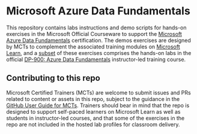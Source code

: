 # Microsoft Azure Data Fundamentals
This repository contains labs instructions and demo scripts for hands-on exercises in the Microsoft Official Courseware to support the [Microsoft Azure Data Fundamentals](https://docs.microsoft.com/learn/certifications/exams/dp-900) certification. The demos exercises are designed by MCTs to complement the associated training modules on [Microsoft Learn](https://learn.microsoft.com/training), and a <u>subset</u> of these exercises comprises the hands-on labs in the official [DP-900: Azure Data Fundamentals](https://learn.microsoft.com/en-us/shows/on-demand-instructor-led-training-series/?terms=DP-900) instructor-led training course.

## Contributing to this repo
Microsoft Certified Trainers (MCTs) are welcome to submit issues and PRs related to content or assets in this repo, subject to the guidance in the [GitHub User Guide for MCTs](https://microsoftlearning.github.io/MCT-User-Guide/). Trainers should bear in mind that the repo is designed to support self-paced learners on Microsoft Learn as well as students in instructor-led courses, and that some of the exercises in the repo are not included in the hosted lab profiles for classroom delivery.
